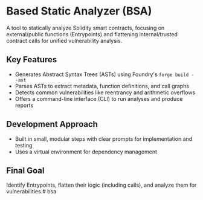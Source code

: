 # Based Static Analyzer (BSA)

A tool to statically analyze Solidity smart contracts, focusing on external/public functions (Entrypoints) and flattening internal/trusted contract calls for unified vulnerability analysis.

## Key Features
- Generates Abstract Syntax Trees (ASTs) using Foundry's `forge build --ast`
- Parses ASTs to extract metadata, function definitions, and call graphs
- Detects common vulnerabilities like reentrancy and arithmetic overflows
- Offers a command-line interface (CLI) to run analyses and produce reports

## Development Approach
- Built in small, modular steps with clear prompts for implementation and testing
- Uses a virtual environment for dependency management

## Final Goal
Identify Entrypoints, flatten their logic (including calls), and analyze them for vulnerabilities.# bsa

